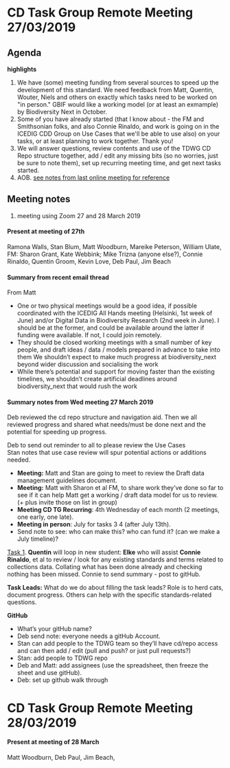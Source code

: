 # CD Task Group Remote Meeting 27/03/2019

## Agenda
**highlights**  
1. We have (some) meeting funding from several sources to speed up the development of this standard. 
We need feedback from Matt, Quentin, Wouter, Niels and others on exactly which tasks need to be worked on "in person." GBIF would like a working model (or at least an exmample) by Biodiversity Next in October.  
2. Some of you have already started (that I know about - the FM and Smithsonian folks, and also Connie Rinaldo, and work is going on in the ICEDIG CDD Group on Use Cases that we'll be able to use also) on your tasks, or at least planning to work together. Thank you!  
3. We will answer questions, review contents and use of the TDWG CD Repo structure together, 
add / edit any missing bits (so no worries, just be sure to note them), set up recurring meeting time, and get next tasks started.  
4. AOB. [see notes from last online meeting for reference](2018-11-14_tg_remote.md)

## Meeting notes
1. meeting using Zoom 27 and 28 March 2019
#### Present at meeting of 27th
Ramona Walls, Stan Blum, Matt Woodburn, Mareike Peterson, William Ulate, FM: Sharon Grant, Kate Webbink; Mike Trizna (anyone else?), Connie Rinaldo, Quentin Groom, Kevin Love, Deb Paul, Jim Beach

#### Summary from recent email thread
From Matt  
- One or two physical meetings would be a good idea, if possible coordinated with the ICEDIG All Hands meeting (Helsinki, 1st week of June) and/or Digital Data in Biodiversity Research (2nd week in June). I should be at the former, and could be available around the latter if funding were available. If not, I could join remotely.  
- They should be closed working meetings with a small number of key people, and draft ideas / data / models prepared in advance to take into them
We shouldn’t expect to make much progress at biodiversity_next beyond wider discussion and socialising the work   
- While there’s potential and support for moving faster than the existing timelines, we shouldn’t create artificial deadlines around biodiversity_next that would rush the work


#### Summary notes from Wed meeting 27 March 2019

Deb reviewed the cd repo structure and navigation aid. Then we all reviewed progress and shared what needs/must be done next and the potential for speeding up progress.
 
Deb to send out reminder to all to please review the Use Cases  
Stan notes that use case review will spur potential actions or additions needed.

- **Meeting:** Matt and Stan are going to meet to review the Draft data management guidelines document.  
- **Meeting:** Matt with Sharon et al FM, to share work they’ve done so far to see if it can help Matt get a working / draft data model for us to review. (+ plus invite those on list in group)  
- **Meeting CD TG Recurring**: 4th Wednesday of each month (2 meetings, one early, one late).  
- **Meeting in person**: July for tasks 3 4 (after July 13th).
- Send note to see: who can make this? who can fund it? (can we make a July timeline)?

[Task 1](https://github.com/tdwg/cd/projects/1). **Quentin** will loop in new student: **Elke** who will assist **Connie Rinaldo**, et al to review / look for any existing standards and terms related to collections data. Collating what has been done already and checking nothing has been missed. Connie to send summary - post to gitHub.  

**Task Leads:** What do we do about filling the task leads? 
Role is to herd cats, document progress. Others can help with the specific standards-related questions.

**GitHub**  
- What’s your gitHub name?   
- Deb send note: everyone needs a gitHub Account.  
- Stan can add people to the TDWG team so they’ll have cd/repo access and can then add / edit (pull and push? or just pull requests?)  
- Stan: add people to TDWG repo  
- Deb and Matt: add assignees (use the spreadsheet, then freeze the sheet and use gitHub).  
- Deb: set up github walk through

# CD Task Group Remote Meeting 28/03/2019

#### Present at meeting of 28 March
Matt Woodburn, Deb Paul, Jim Beach, 
